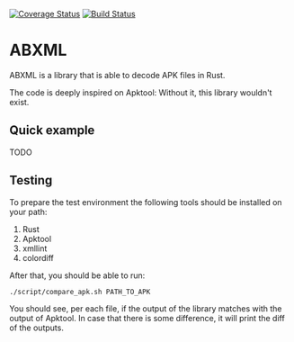 [![Coverage Status](https://coveralls.io/repos/github/gnieto/abxml-rs/badge.svg?branch=develop)](https://coveralls.io/github/gnieto/abxml-rs?branch=develop)
[![Build Status](https://travis-ci.org/gnieto/abxml-rs.svg?branch=develop)](https://travis-ci.org/gnieto/abxml-rs)

# ABXML

ABXML is a library that is able to decode APK files in Rust.

The code is deeply inspired on Apktool: Without it, this library wouldn't exist.

## Quick example

TODO

## Testing

To prepare the test environment the following tools should be installed on your path:

1. Rust
2. Apktool
3. xmllint
4. colordiff

After that, you should be able to run:

```
./script/compare_apk.sh PATH_TO_APK
```

You should see, per each file, if the output of the library matches with the output of Apktool.
In case that there is some difference, it will print the diff of the outputs.